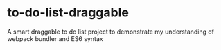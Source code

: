 # to-do-list-draggable
A smart draggable to do list project to demonstrate my understanding of webpack bundler and ES6 syntax
